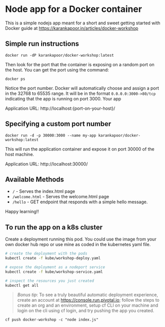 # Node app for a Docker container

This is a simple nodejs app meant for a short and sweet getting started with Docker guide at https://karankapoor.in/articles/docker-workshop

## Simple run instructions

`docker run -dP karankapoor/docker-workshop:latest`

Then look for the port that the container is exposing on a random port on the host. You can get the port using the command:

`docker ps`

Notice the port number. Docker will automatically choose and assign a port in the 32768 to 65535 range.
It will be in the format `0.0.0.0:3000->80/tcp` indicating that the app is running on port 3000.
Your app

Application URL: http://localhost:{port-on-your-host}/

## Specifying a custom port number

`docker run -d -p 30000:3000 --name my-app karankapoor/docker-workshop:latest`

This will run the application container and expose it on port 30000 of the host machine.

Application URL: http://localhost:30000/

## Available Methods

- `/` - Serves the index.html page
- `/welcome.html` - Serves the welcome.html page
- `/hello` - GET endpoint that responds with a simple hello message.

Happy learning!!

## To run the app on a k8s cluster

Create a deployment running this pod. You could use the image from your own docker hub repo or use mine as coded in the kubernetes yaml file.

```bash
# create the deployment with the pods
kubectl create -f kube/workshop-deploy.yaml

# expose the deployment as a nodeport service 
kubectl create -f kube/workshop-service.yaml

# inspect the resources you just created
kubectl get all
```



> *Bonus tip*: To see a truly beautiful automatic deployment experience, create an account at https://console.run.pivotal.io; follow the steps to create an org and an environment, setup cf CLI on your machine and login on the cli using cf login, and try pushing the app you created.

`cf push docker-workshop -c "node index.js"`